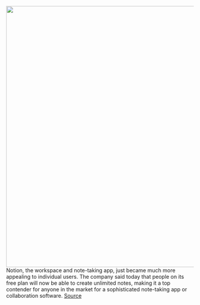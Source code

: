 <img src='https://cdn.vox-cdn.com/thumbor/9akEJBKGAknKZwiKNI3I_NFCDCs=/0x0:2040x1360/1200x800/filters:focal(857x517:1183x843)/cdn.vox-cdn.com/uploads/chorus_image/image/66816350/akrales_180824_2908_0071.0.jpg' width='700px' /><br/>
Notion, the workspace and note-taking app, just became much more appealing to individual users. The company said today that people on its free plan will now be able to create unlimited notes, making it a top contender for anyone in the market for a sophisticated note-taking app or collaboration software.
<a href='https://www.theverge.com/2020/5/19/21261811/note-taking-app-notion-free-plan-personal-use-unlimited-blocks'> Source <a/>